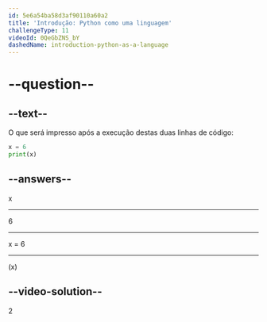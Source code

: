 ```yaml
---
id: 5e6a54ba58d3af90110a60a2
title: 'Introdução: Python como uma linguagem'
challengeType: 11
videoId: 0QeGbZNS_bY
dashedName: introduction-python-as-a-language
---
```


# --question--

## --text--

O que será impresso após a execução destas duas linhas de código:

```python
x = 6
print(x)
```

## --answers--

x

---

6

---

x = 6

---

(x)

## --video-solution--

2

